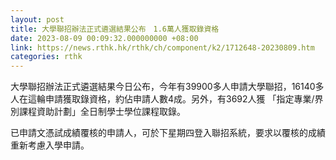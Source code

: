 ```yaml
---
layout: post
title: 大學聯招辦法正式遴選結果公布　1.6萬人獲取錄資格
date: 2023-08-09 00:09:32.000000000 +08:00
link: https://news.rthk.hk/rthk/ch/component/k2/1712648-20230809.htm
categories: rthk
---
```


大學聯招辦法正式遴選結果今日公布，今年有39900多人申請大學聯招，16140多人在這輪申請獲取錄資格，約佔申請人數4成。另外，有3692人獲 「指定專業/界別課程資助計劃」全日制學士學位課程取錄。

已申請文憑試成績覆核的申請人，可於下星期四登入聯招系統，要求以覆核的成績重新考慮入學申請。
